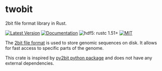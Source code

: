 # twobit

2bit file format library in Rust.

[![Latest Version](https://img.shields.io/crates/v/twobit.svg)](https://crates.io/crates/twobit)
[![Documentation](https://docs.rs/twobit/badge.svg)](https://docs.rs/twobit)
![hdf5: rustc 1.51+](https://img.shields.io/badge/hdf5-rustc_1.51+-lightblue.svg)
[![MIT](https://img.shields.io/badge/License-MIT-blue.svg)](https://opensource.org/licenses/MIT)

The [2bit file format](http://genome.ucsc.edu/FAQ/FAQformat.html#format7) is
used to store genomic sequences on disk. It allows for fast access to specific
parts of the genome.

This crate is inspired by [py2bit python package](https://github.com/deeptools/py2bit)
and does not have any external dependencies.
